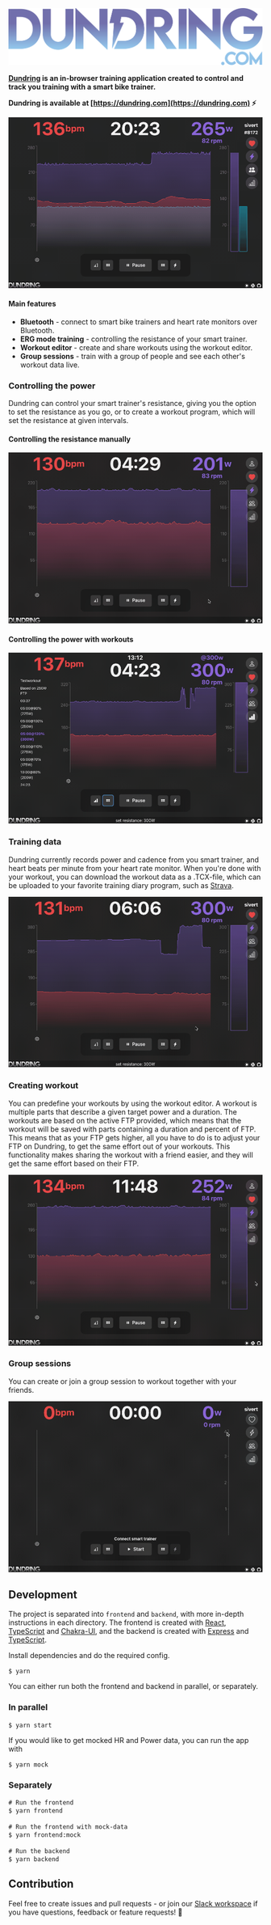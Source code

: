 ![](docs/logo.svg)

**[Dundring](https://dundring.com) is an in-browser training application created to control and track you training with a smart bike trainer.**

**Dundring is available at [https://dundring.com](https://dundring.com) ⚡️**

![Preview of a workout with Dundring](./docs/gifs/preview.gif)

#### Main features

- **Bluetooth** - connect to smart bike trainers and heart rate monitors over Bluetooth.
- **ERG mode training** - controlling the resistance of your smart trainer.
- **Workout editor** - create and share workouts using the workout editor.
- **Group sessions** - train with a group of people and see each other's workout data live.

### Controlling the power

Dundring can control your smart trainer's resistance, giving you the option to set the resistance as you go, or to create a workout program, which will set the resistance at given intervals.

#### Controlling the resistance manually

![Preview of manual resistance](./docs/gifs/set_resistance_manually.gif)

#### Controlling the power with workouts

![Preview of manual resistance](./docs/gifs/set_resistance_workout.gif)

### Training data

Dundring currently records power and cadence from you smart trainer, and heart beats per minute from your heart rate monitor. When you're done with your workout, you can download the workout data as a .TCX-file, which can be uploaded to your favorite training diary program, such as [Strava](https://www.strava.com/).

![Preview of downloading the workout](./docs/gifs/download_result.gif)

### Creating workout

You can predefine your workouts by using the workout editor. A workout is multiple parts that describe a given target power and a duration. The workouts are based on the active FTP provided, which means that the workout will be saved with parts containing a duration and percent of FTP. This means that as your FTP gets higher, all you have to do is to adjust your FTP on Dundring, to get the same effort out of your workouts. This functionality makes sharing the workout with a friend easier, and they will get the same effort based on their FTP.

![Preview of workout editor](./docs/gifs/edit_workout.gif)

### Group sessions

You can create or join a group session to workout together with your friends.

![Preview of group sessions](./docs/gifs/group_session.gif)

## Development

The project is separated into `frontend` and `backend`, with more in-depth instructions in each directory. The frontend is created with [React](https://reactjs.org/), [TypeScript](https://www.typescriptlang.org/) and [Chakra-UI](https://chakra-ui.com/), and the backend is created with [Express](https://expressjs.com/) and [TypeScript](https://www.typescriptlang.org/).

Install dependencies and do the required config.

```
$ yarn
```

You can either run both the frontend and backend in parallel, or separately.

### In parallel

```
$ yarn start
```

If you would like to get mocked HR and Power data, you can run the app with

```
$ yarn mock
```

### Separately

```
# Run the frontend
$ yarn frontend

# Run the frontend with mock-data
$ yarn frontend:mock

# Run the backend
$ yarn backend
```

## Contribution

Feel free to create issues and pull requests - or join our [Slack workspace](https://join.slack.com/t/dundring/shared_invite/zt-10g7cx905-6ugYR~UdMEFBAkwdSWOAew) if you have questions, feedback or feature requests! 🤠
